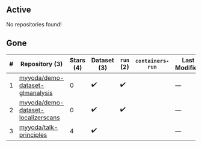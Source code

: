 ## Active
No repositories found!

## Gone
| # | Repository (3) | Stars (4) | Dataset (3) | `run` (2) | `containers-run` | Last Modified |
| --- | --- | --- | --- | --- | --- | --- |
| 1 | [myyoda/demo-dataset-glmanalysis](https://github.com/myyoda/demo-dataset-glmanalysis) | 0 | :heavy_check_mark: | :heavy_check_mark: |  | — |
| 2 | [myyoda/demo-dataset-localizerscans](https://github.com/myyoda/demo-dataset-localizerscans) | 0 | :heavy_check_mark: | :heavy_check_mark: |  | — |
| 3 | [myyoda/talk-principles](https://github.com/myyoda/talk-principles) | 4 | :heavy_check_mark: |  |  | — |
